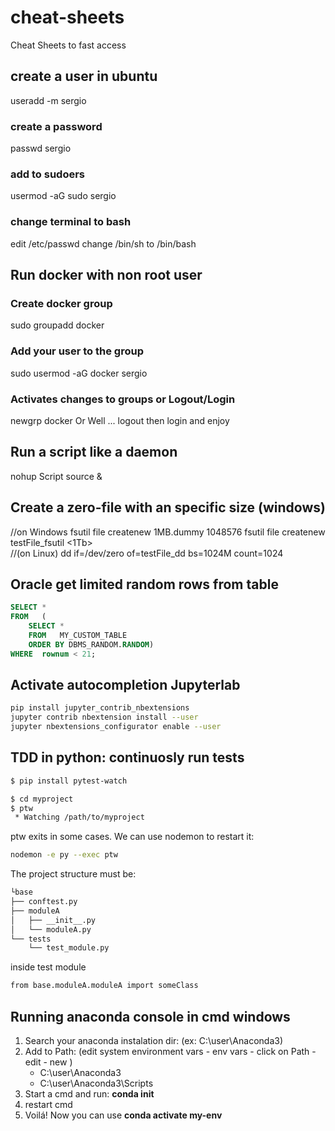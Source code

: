 # cheat-sheets
Cheat Sheets to fast  access

## create a user in ubuntu
useradd -m sergio
### create a password
passwd sergio
### add to sudoers
usermod -aG sudo sergio
### change terminal to bash
edit /etc/passwd
change /bin/sh to /bin/bash

## Run docker with non root user
### Create docker group
sudo groupadd docker
### Add your user to the group
sudo usermod -aG docker sergio
### Activates changes to groups or Logout/Login
newgrp docker
Or Well ... logout then login and enjoy

## Run a script like a daemon
nohup Script source & 

## Create a zero-file with an specific size (windows)
//on Windows
fsutil file createnew 1MB.dummy 1048576 
fsutil file createnew testFile_fsutil <1Tb>   
//(on Linux)
dd if=/dev/zero of=testFile_dd bs=1024M count=1024  

## Oracle get limited random rows from table
``` sql
SELECT *
FROM   (
    SELECT *
    FROM   MY_CUSTOM_TABLE
    ORDER BY DBMS_RANDOM.RANDOM)
WHERE  rownum < 21;
```
## Activate autocompletion Jupyterlab

``` bash
pip install jupyter_contrib_nbextensions
jupyter contrib nbextension install --user
jupyter nbextensions_configurator enable --user
```



TDD in python: continuosly run tests
------------------------------------
```bash
$ pip install pytest-watch
```

```bash
$ cd myproject
$ ptw
 * Watching /path/to/myproject
```

ptw exits in some cases. We can use nodemon to restart it:

```bash
nodemon -e py --exec ptw
```
The project structure must be:

```bash
└base
├── conftest.py
├── moduleA
│   ├── __init__.py
│   └── moduleA.py
└── tests
    └── test_module.py
```
inside test module 
```bash
from base.moduleA.moduleA import someClass
```

## Running anaconda console in cmd windows
1. Search your anaconda instalation dir: (ex: C:\user\Anaconda3)
3. Add to Path: (edit system environment vars - env vars - click on Path - edit - new )
    - C:\user\Anaconda3
    - C:\user\Anaconda3\Scripts
4. Start a cmd and run: **conda init**
5. restart cmd
6. Voilá! Now you can use **conda activate my-env**
